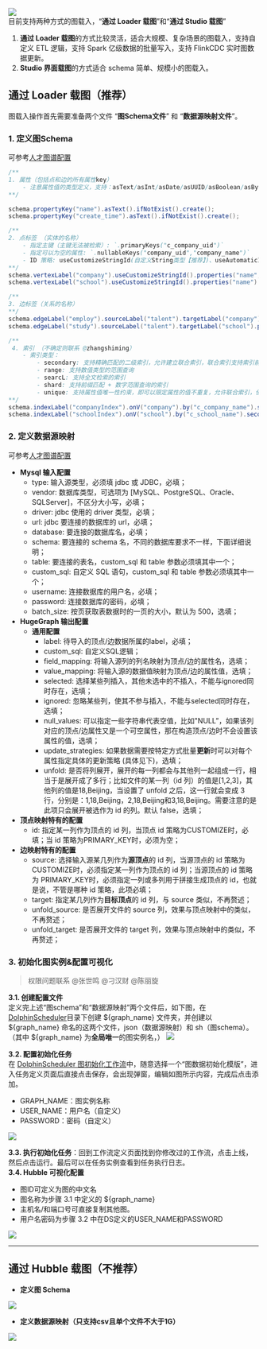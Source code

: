 ![](/load.png)  
目前支持两种方式的图载入，“**通过 Loader 载图**”和“**通过 Studio 载图**”

1. **通过 Loader 载图**的方式比较灵活，适合大规模、复杂场景的图载入，支持自定义 ETL 逻辑，支持 Spark 亿级数据的批量写入，支持 FlinkCDC 实时图数据更新。
2. **Studio 界面载图**的方式适合 schema 简单、规模小的图载入。

## 通过 Loader 载图（推荐）
图载入操作首先需要准备两个文件 “**图Schema文件**” 和 “**数据源映射文件**”。
### 1. 定义图Schema
可参考[人才图谱配置](https://dolphinscheduler.research-pro.sy.cvte.cn/dolphinscheduler/ui/resource/file/list/9)

```java
/**
1. 属性（包括点和边的所有属性key）
    - 注意属性值的类型定义，支持：asText/asInt/asDate/asUUID/asBoolean/asByte/asBlob/asDouble/asFloat/asLong
**/

schema.propertyKey("name").asText().ifNotExist().create();
schema.propertyKey("create_time").asText().ifNotExist().create();

/**
2. 点标签 （实体的名称）
    - 指定主键（主键无法被检索）: `.primaryKeys("c_company_uid")`
    - 指定可以为空的属性: `.nullableKeys("company_uid","company_name")` 
    - ID 策略: useCustomizeStringId(自定义String类型【推荐】)、useAutomaticId(自动生成)、usePrimaryKeyId(使用主键)、useCustomizeNumberId(自定义int类型)
**/
schema.vertexLabel("company").useCustomizeStringId().properties("name","create_time").ifNotExist().create();
schema.vertexLabel("school").useCustomizeStringId().properties("name").ifNotExist().create();

/**
3. 边标签（关系的名称）
**/
schema.edgeLabel("employ").sourceLabel("talent").targetLabel("company").properties("name","create_time").ifNotExist().create();
schema.edgeLabel("study").sourceLabel("talent").targetLabel("school").properties("name").ifNotExist().create();

/**
 4. 索引 （不确定则联系 @zhangshiming）
    - 索引类型：
        - secondary: 支持精确匹配的二级索引，允许建立联合索引，联合索引支持索引前缀搜索
        - range: 支持数值类型的范围查询
        - searcL: 支持全文检索的索引
        - shard: 支持前缀匹配 + 数字范围查询的索引
        - unique: 支持属性值唯一性约束，即可以限定属性的值不重复，允许联合索引，但不支持查询
**/
schema.indexLabel("companyIndex").onV("company").by("c_company_name").secondary().ifNotExist().create();
schema.indexLabel("schoolIndex").onV("school").by("c_school_name").secondary().ifNotExist().create();
```

### 2. 定义数据源映射
可参考[人才图谱配置](https://dolphinscheduler.research-pro.sy.cvte.cn/dolphinscheduler/ui/resource/file/list/10)
- **Mysql 输入配置**  
  - type: 输入源类型，必须填 jdbc 或 JDBC，必填；
  - vendor: 数据库类型，可选项为 [MySQL、PostgreSQL、Oracle、SQLServer]，不区分大小写，必填；
  - driver: jdbc 使用的 driver 类型，必填；
  - url: jdbc 要连接的数据库的 url，必填；
  - database: 要连接的数据库名，必填；
  - schema: 要连接的 schema 名，不同的数据库要求不一样，下面详细说明；
  - table: 要连接的表名，custom_sql 和 table 参数必须填其中一个；
  - custom_sql: 自定义 SQL 语句，custom_sql 和 table 参数必须填其中一个；
  - username: 连接数据库的用户名，必填；
  - password: 连接数据库的密码，必填；
  - batch_size: 按页获取表数据时的一页的大小，默认为 500，选填；
- **HugeGraph 输出配置**  
  - **通用配置**  
    - label: 待导入的顶点/边数据所属的label，必填；
    - custom_sql: 自定义SQL逻辑；
    - field_mapping: 将输入源列的列名映射为顶点/边的属性名，选填；
    - value_mapping: 将输入源的数据值映射为顶点/边的属性值，选填；
    - selected: 选择某些列插入，其他未选中的不插入，不能与ignored同时存在，选填；
    - ignored: 忽略某些列，使其不参与插入，不能与selected同时存在，选填；
    - null_values: 可以指定一些字符串代表空值，比如"NULL”，如果该列对应的顶点/边属性又是一个可空属性，那在构造顶点/边时不会设置该属性的值，选填；
    - update_strategies: 如果数据需要按特定方式批量**更新**时可以对每个属性指定具体的更新策略 (具体见下)，选填；
    - unfold: 是否将列展开，展开的每一列都会与其他列一起组成一行，相当于是展开成了多行；比如文件的某一列（id 列）的值是[1,2,3]，其他列的值是18,Beijing，当设置了 unfold 之后，这一行就会变成 3 行，分别是：1,18,Beijing，2,18,Beijing和3,18,Beijing。需要注意的是此项只会展开被选作为 id 的列。默认 false，选填；
- **顶点映射特有的配置**
  - id: 指定某一列作为顶点的 id 列，当顶点 id 策略为CUSTOMIZE时，必填；当 id 策略为PRIMARY_KEY时，必须为空；
- **边映射特有的配置**
  - source: 选择输入源某几列作为**源顶点**的 id 列，当源顶点的 id 策略为 CUSTOMIZE时，必须指定某一列作为顶点的 id 列；当源顶点的 id 策略为 PRIMARY_KEY时，必须指定一列或多列用于拼接生成顶点的 id，也就是说，不管是哪种 id 策略，此项必填；
  - target: 指定某几列作为**目标顶点**的 id 列，与 source 类似，不再赘述；
  - unfold_source: 是否展开文件的 source 列，效果与顶点映射中的类似，不再赘述；
  - unfold_target: 是否展开文件的 target 列，效果与顶点映射中的类似，不再赘述；

### 3. 初始化图实例&配置可视化
> 权限问题联系 @张世鸣 @刁汉财 @陈丽旋

**3.1. 创建配置文件**  
定义完上述“图schema”和“数据源映射”两个文件后，如下图，在 [DolphinScheduler](https://dolphinscheduler.research-pro.sy.cvte.cn/dolphinscheduler/ui/resource/file/subdirectory/7)目录下创建 ${graph_name} 文件夹，并创建以 ${graph_name} 命名的这两个文件，json（数据源映射）和 sh（图schema）。（其中 ${graph_name} 为**全局唯一**的图实例名，）
![](/load1.png)

**3.2. 配置初始化任务**<br />在 [DolphinScheduler 图初始化工作流](https://dolphinscheduler.research-pro.sy.cvte.cn/dolphinscheduler/ui/projects/5879643923328/workflow-definition)中，随意选择一个“图数据初始化模版”，进入任务定义页面后直接点击保存，会出现弹窗，编辑如图所示内容，完成后点击添加。
- GRAPH_NAME：图实例名称
- USER_NAME：用户名（自定义）
- PASSWORD：密码（自定义）

![](/load2.png)  

**3.3. 执行初始化任务**：回到工作流定义页面找到你修改过的工作流，点击上线，然后点击运行。最后可以在任务实例查看到任务执行日志。<br />**3.4. Hubble 可视化配置**

- 图ID可定义为图的中文名
- 图名称为步骤 3.1 中定义的 ${graph_name}
- 主机名/和端口号可直接复制其他图。
- 用户名密码为步骤 3.2 中在DS定义的USER_NAME和PASSWORD

![](/load3.png)

-----

## 通过 Hubble 载图（不推荐）

- **定义图 Schema**

![](/load4.png)

- **定义数据源映射（只支持csv且单个文件不大于1G）**

![](/load5.png)
